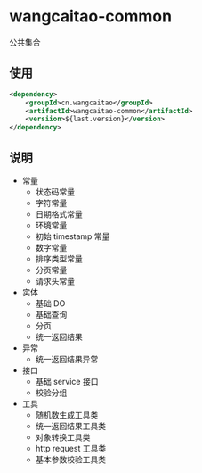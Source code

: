 # wangcaitao-common

公共集合

## 使用

```xml
<dependency>
    <groupId>cn.wangcaitao</groupId>
    <artifactId>wangcaitao-common</artifactId>
    <versiion>${last.version}</version>
</dependency>
```

## 说明

* 常量
  * 状态码常量
  * 字符常量
  * 日期格式常量
  * 环境常量
  * 初始 timestamp 常量
  * 数字常量
  * 排序类型常量
  * 分页常量
  * 请求头常量
* 实体
  * 基础 DO
  * 基础查询
  * 分页
  * 统一返回结果
* 异常
  * 统一返回结果异常
* 接口
  * 基础 service 接口
  * 校验分组
* 工具
  * 随机数生成工具类
  * 统一返回结果工具类
  * 对象转换工具类
  * http request 工具类
  * 基本参数校验工具类